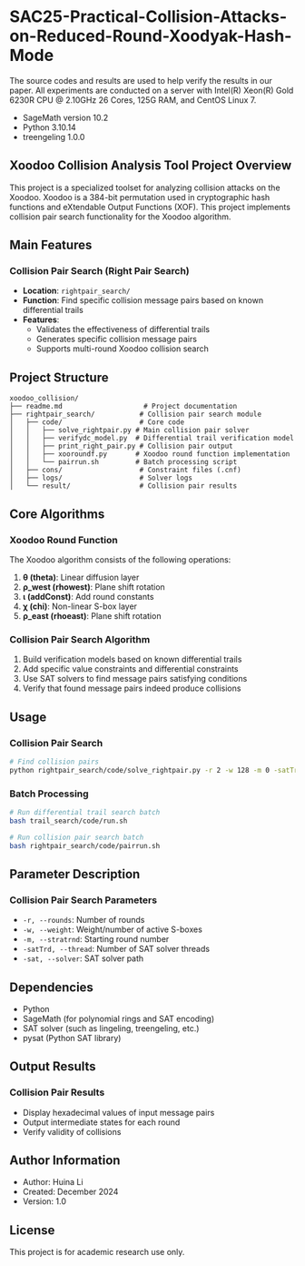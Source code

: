 # SAC25-Practical-Collision-Attacks-on-Reduced-Round-Xoodyak-Hash-Mode
The source codes and results are used to help verify the results in our paper.
All experiments are conducted on a server with Intel(R) Xeon(R) Gold 6230R CPU @ 2.10GHz 26 Cores, 125G RAM, and CentOS Linux 7. 
- SageMath version 10.2
- Python 3.10.14
- treengeling 1.0.0

## Xoodoo Collision Analysis Tool Project Overview

This project is a specialized toolset for analyzing collision attacks on the Xoodoo. Xoodoo is a 384-bit permutation  used in cryptographic hash functions and eXtendable Output Functions (XOF). This project implements  collision pair search functionality for the Xoodoo algorithm.

## Main Features

###  Collision Pair Search (Right Pair Search)
- **Location**: `rightpair_search/`
- **Function**: Find specific collision message pairs based on known differential trails
- **Features**:
  - Validates the effectiveness of differential trails
  - Generates specific collision message pairs
  - Supports multi-round Xoodoo collision search

## Project Structure

```
xoodoo_collision/
├── readme.md                    # Project documentation
├── rightpair_search/           # Collision pair search module
│   ├── code/                   # Core code
│   │   ├── solve_rightpair.py # Main collision pair solver
│   │   ├── verifydc_model.py  # Differential trail verification model
│   │   ├── print_right_pair.py # Collision pair output
│   │   ├── xooroundf.py       # Xoodoo round function implementation
│   │   └── pairrun.sh         # Batch processing script
│   ├── cons/                   # Constraint files (.cnf)
│   ├── logs/                   # Solver logs
│   └── result/                 # Collision pair results
```

## Core Algorithms

### Xoodoo Round Function
The Xoodoo algorithm consists of the following operations:
1. **θ (theta)**: Linear diffusion layer
2. **ρ_west (rhowest)**: Plane shift rotation
3. **ι (addConst)**: Add round constants
4. **χ (chi)**: Non-linear S-box layer
5. **ρ_east (rhoeast)**: Plane shift rotation

### Collision Pair Search Algorithm
1. Build verification models based on known differential trails
2. Add specific value constraints and differential constraints
3. Use SAT solvers to find message pairs satisfying conditions
4. Verify that found message pairs indeed produce collisions

## Usage

### Collision Pair Search

```bash
# Find collision pairs
python rightpair_search/code/solve_rightpair.py -r 2 -w 128 -m 0 -satTrd 10 -f rightpair_search/cons/ -sat /path/to/solver
```

### Batch Processing

```bash
# Run differential trail search batch
bash trail_search/code/run.sh

# Run collision pair search batch
bash rightpair_search/code/pairrun.sh
```

## Parameter Description

### Collision Pair Search Parameters
- `-r, --rounds`: Number of rounds
- `-w, --weight`: Weight/number of active S-boxes
- `-m, --stratrnd`: Starting round number
- `-satTrd, --thread`: Number of SAT solver threads
- `-sat, --solver`: SAT solver path

## Dependencies

- Python
- SageMath (for polynomial rings and SAT encoding)
- SAT solver (such as lingeling, treengeling, etc.)
- pysat (Python SAT library)

## Output Results

### Collision Pair Results
- Display hexadecimal values of input message pairs
- Output intermediate states for each round
- Verify validity of collisions

## Author Information

- Author: Huina Li
- Created: December 2024
- Version: 1.0

## License

This project is for academic research use only.
```



